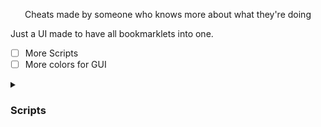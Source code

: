 <p align="center">Cheats made by someone who knows more about what they're doing</p>


Just a UI made to have all bookmarklets into one.

- [ ] More Scripts
- [ ] More colors for GUI

<details><summary><h3>Scripts</h3></summary>
(https://github.com/Minesraft2/Blooket-Cheats) [Test]
</details>
